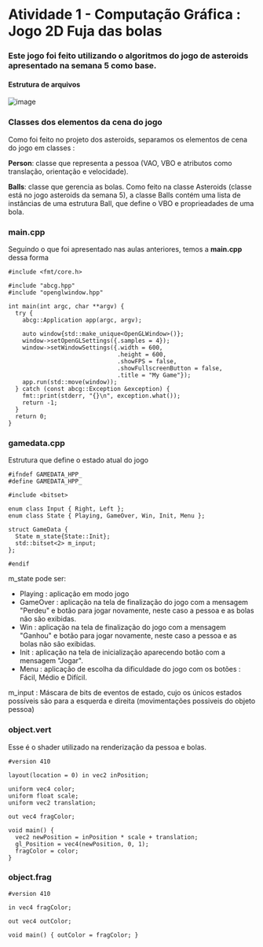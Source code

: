 # Atividade 1 - Computação Gráfica : Jogo 2D Fuja das bolas

### Este jogo foi feito utilizando o algoritmos do jogo de asteroids apresentado na semana 5 como base.

#### Estrutura de arquivos 

![image](https://user-images.githubusercontent.com/70021084/139538921-5720171e-3ecd-4560-bfc5-50c7f1fb4b45.png)
  

### Classes dos elementos da cena do jogo

Como foi feito no projeto dos asteroids, separamos os elementos de cena do jogo em classes :
  
**Person**: classe que representa a pessoa (VAO, VBO e atributos como translação, orientação e velocidade).
   
**Balls**: classe que gerencia as bolas. Como feito na classe Asteroids (classe está no jogo asteroids da semana 5), a classe Balls contém uma lista de instâncias de uma estrutura Ball, que define o VBO e proprieadades de uma bola.


### main.cpp

Seguindo o que foi apresentado nas aulas anteriores, temos a **main.cpp** dessa forma

```
#include <fmt/core.h>

#include "abcg.hpp"
#include "openglwindow.hpp"

int main(int argc, char **argv) {
  try {
    abcg::Application app(argc, argv);

    auto window{std::make_unique<OpenGLWindow>()};
    window->setOpenGLSettings({.samples = 4});
    window->setWindowSettings({.width = 600,
                               .height = 600,
                               .showFPS = false,
                               .showFullscreenButton = false,
                               .title = "My Game"});
    app.run(std::move(window));
  } catch (const abcg::Exception &exception) {
    fmt::print(stderr, "{}\n", exception.what());
    return -1;
  }
  return 0;
} 
```


### gamedata.cpp

Estrutura que define o estado atual do jogo
```
#ifndef GAMEDATA_HPP_
#define GAMEDATA_HPP_

#include <bitset>

enum class Input { Right, Left };
enum class State { Playing, GameOver, Win, Init, Menu };

struct GameData {
  State m_state{State::Init};
  std::bitset<2> m_input;
};

#endif

```
m_state pode ser:  
  - Playing  : aplicação em modo jogo
  - GameOver : aplicação na tela de finalização do jogo com a mensagem "Perdeu" e botão para jogar novamente, neste caso a pessoa e as bolas não são exibidas.
  - Win : aplicação na tela de finalização do jogo com a mensagem "Ganhou" e botão para jogar novamente, neste caso a pessoa e as bolas não são exibidas.
  - Init : aplicação na tela de inicialização aparecendo botão com a mensagem "Jogar".
  - Menu : aplicação de escolha da dificuldade do jogo com os botões : Fácil, Médio e Difícil.

m_input : 
  Máscara de bits de eventos de estado, cujo os únicos estados possíveis são para a esquerda e direita (movimentações possiveis do objeto pessoa)


### object.vert

Esse é o shader utilizado na renderização da pessoa e bolas.
```
#version 410

layout(location = 0) in vec2 inPosition;

uniform vec4 color;
uniform float scale;
uniform vec2 translation;

out vec4 fragColor;

void main() {
  vec2 newPosition = inPosition * scale + translation;
  gl_Position = vec4(newPosition, 0, 1);
  fragColor = color;
}

```

### object.frag 

```
#version 410

in vec4 fragColor;

out vec4 outColor;

void main() { outColor = fragColor; }

```




